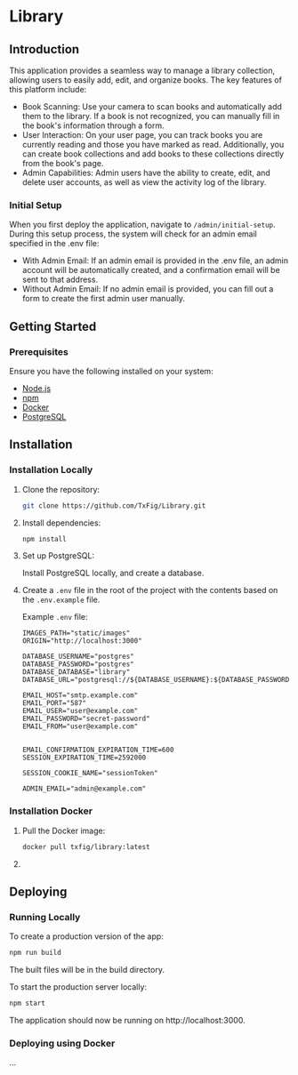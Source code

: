 # Library

## Introduction
This application provides a seamless way to manage a library collection, allowing users to easily add, edit, and organize books. The key features of this platform include:

- Book Scanning: Use your camera to scan books and automatically add them to the library. If a book is not recognized, you can manually fill in the book's information through a form.
- User Interaction: On your user page, you can track books you are currently reading and those you have marked as read. Additionally, you can create book collections and add books to these collections directly from the book's page.
- Admin Capabilities: Admin users have the ability to create, edit, and delete user accounts, as well as view the activity log of the library.

### Initial Setup
When you first deploy the application, navigate to `/admin/initial-setup`. During this setup process, the system will check for an admin email specified in the .env file:

- With Admin Email: If an admin email is provided in the .env file, an admin account will be automatically created, and a confirmation email will be sent to that address.
- Without Admin Email: If no admin email is provided, you can fill out a form to create the first admin user manually.

## Getting Started
### Prerequisites


Ensure you have the following installed on your system:

- [Node.js](https://nodejs.org/en/)
- [npm](https://www.npmjs.com/)
- [Docker](https://www.docker.com/)
- [PostgreSQL](https://www.postgresql.org/)

## Installation
### Installation Locally

1. Clone the repository:

    ```bash
    git clone https://github.com/TxFig/Library.git
    ```

2. Install dependencies:

    ```bash
    npm install
    ```

3. Set up PostgreSQL:

    Install PostgreSQL locally, and create a database.

4. Create a `.env` file in the root of the project with the contents based on the `.env.example` file.

    Example `.env` file:
    ```
    IMAGES_PATH="static/images"
    ORIGIN="http://localhost:3000"

    DATABASE_USERNAME="postgres"
    DATABASE_PASSWORD="postgres"
    DATABASE_DATABASE="library"
    DATABASE_URL="postgresql://${DATABASE_USERNAME}:${DATABASE_PASSWORD}@localhost:5432/${DATABASE_DATABASE}"

    EMAIL_HOST="smtp.example.com"
    EMAIL_PORT="587"
    EMAIL_USER="user@example.com"
    EMAIL_PASSWORD="secret-password"
    EMAIL_FROM="user@example.com"


    EMAIL_CONFIRMATION_EXPIRATION_TIME=600
    SESSION_EXPIRATION_TIME=2592000

    SESSION_COOKIE_NAME="sessionToken"

    ADMIN_EMAIL="admin@example.com"
    ```

### Installation Docker

1. Pull the Docker image:

    ```bash
    docker pull txfig/library:latest
    ```

2.

## Deploying
### Running Locally

To create a production version of the app:

```bash
npm run build
```

The built files will be in the build directory.


To start the production server locally:

```bash
npm start
```
	

The application should now be running on http://localhost:3000.

### Deploying using Docker
...

